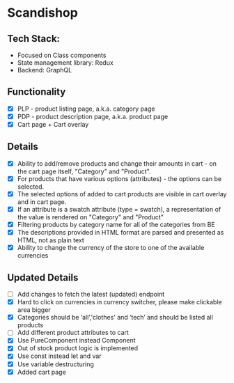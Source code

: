 # Scandishop

## Tech Stack:
- Focused on Class components
- State management library: Redux
- Backend: GraphQL

## Functionality
- [x] PLP - product listing page, a.k.a. category page
- [x] PDP - product description page, a.k.a. product page
- [x] Cart page + Cart overlay

## Details
- [x] Ability to add/remove products and change their amounts in cart - on the cart page itself, "Category" and "Product".
- [x] For products that have various options (attributes) - the options can be selected.
- [x] The selected options of added to cart products are visible in cart overlay and in cart page.
- [x] If an attribute is a swatch attribute (type = swatch), a representation of the value is rendered on "Category" and "Product"
- [x] Filtering products by category name for all of the categories from BE
- [x] The descriptions provided in HTML format are parsed and presented as HTML, not as plain text
- [x] Ability to change the currency of the store to one of the available currencies

## Updated Details
- [ ] Add changes to fetch the latest (updated) endpoint
- [x] Hard to click on currencies in currency switcher, please make clickable area bigger
- [x] Categories should be ‘all’,'clothes' and ‘tech’ and should be listed all products
- [ ] Add different product attributes to cart
- [x] Use PureComponent instead Component
- [x] Out of stock product logic is implemented
- [x] Use const instead let and var
- [x] Use variable destructuring
- [x] Added cart page